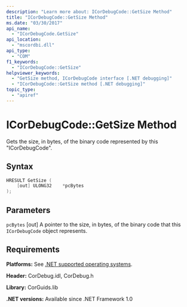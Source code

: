 ```yaml
---
description: "Learn more about: ICorDebugCode::GetSize Method"
title: "ICorDebugCode::GetSize Method"
ms.date: "03/30/2017"
api_name:
  - "ICorDebugCode.GetSize"
api_location:
  - "mscordbi.dll"
api_type:
  - "COM"
f1_keywords:
  - "ICorDebugCode::GetSize"
helpviewer_keywords:
  - "GetSize method, ICorDebugCode interface [.NET debugging]"
  - "ICorDebugCode::GetSize method [.NET debugging]"
topic_type:
  - "apiref"
---
```

# ICorDebugCode::GetSize Method

Gets the size, in bytes, of the binary code represented by this "ICorDebugCode".

## Syntax

```cpp
HRESULT GetSize (
    [out] ULONG32    *pcBytes
);
```

## Parameters

`pcBytes`
[out] A pointer to the size, in bytes, of the binary code that this `ICorDebugCode` object represents.

## Requirements

**Platforms:** See [.NET supported operating systems](https://github.com/dotnet/core/blob/main/os-lifecycle-policy.md).

**Header:** CorDebug.idl, CorDebug.h

**Library:** CorGuids.lib

**.NET versions:** Available since .NET Framework 1.0
